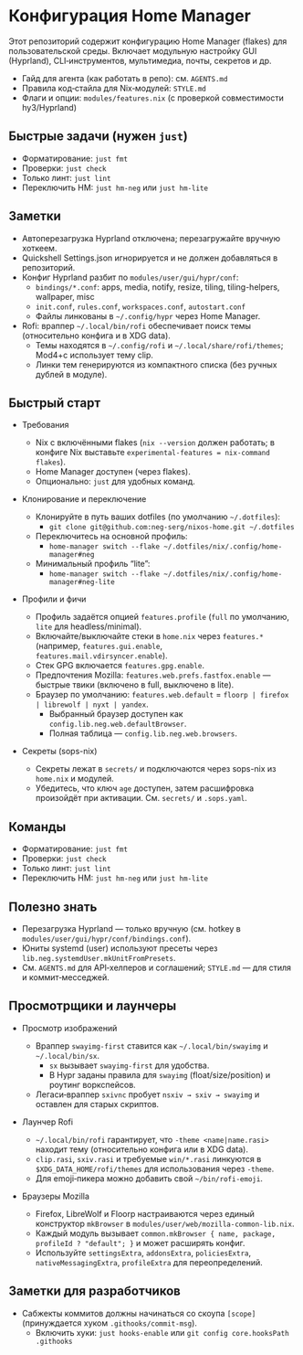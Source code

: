 # Конфигурация Home Manager

Этот репозиторий содержит конфигурацию Home Manager (flakes) для пользовательской среды. Включает модульную настройку GUI (Hyprland), CLI‑инструментов, мультимедиа, почты, секретов и др.

- Гайд для агента (как работать в репо): см. `AGENTS.md`
- Правила код‑стайла для Nix‑модулей: `STYLE.md`
- Флаги и опции: `modules/features.nix` (с проверкой совместимости hy3/Hyprland)

## Быстрые задачи (нужен `just`)

- Форматирование: `just fmt`
- Проверки: `just check`
- Только линт: `just lint`
- Переключить HM: `just hm-neg` или `just hm-lite`

## Заметки

- Автоперезагрузка Hyprland отключена; перезагружайте вручную хоткеем.
- Quickshell Settings.json игнорируется и не должен добавляться в репозиторий.
- Конфиг Hyprland разбит по `modules/user/gui/hypr/conf`:
  - `bindings/*.conf`: apps, media, notify, resize, tiling, tiling-helpers, wallpaper, misc
  - `init.conf`, `rules.conf`, `workspaces.conf`, `autostart.conf`
  - Файлы линкованы в `~/.config/hypr` через Home Manager.
- Rofi: враппер `~/.local/bin/rofi` обеспечивает поиск темы (относительно конфига и в XDG data).
  - Темы находятся в `~/.config/rofi` и `~/.local/share/rofi/themes`; Mod4+c использует тему clip.
  - Линки тем генерируются из компактного списка (без ручных дублей в модуле).

## Быстрый старт

- Требования
  - Nix с включёнными flakes (`nix --version` должен работать; в конфиге Nix выставьте `experimental-features = nix-command flakes`).
  - Home Manager доступен (через flakes).
  - Опционально: `just` для удобных команд.

- Клонирование и переключение
  - Клонируйте в путь ваших dotfiles (по умолчанию `~/.dotfiles`):
    - `git clone git@github.com:neg-serg/nixos-home.git ~/.dotfiles`
  - Переключитесь на основной профиль:
    - `home-manager switch --flake ~/.dotfiles/nix/.config/home-manager#neg`
  - Минимальный профиль “lite”:
    - `home-manager switch --flake ~/.dotfiles/nix/.config/home-manager#neg-lite`

- Профили и фичи
  - Профиль задаётся опцией `features.profile` (`full` по умолчанию, `lite` для headless/minimal).
  - Включайте/выключайте стеки в `home.nix` через `features.*` (например, `features.gui.enable`, `features.mail.vdirsyncer.enable`).
  - Стек GPG включается `features.gpg.enable`.
  - Предпочтения Mozilla: `features.web.prefs.fastfox.enable` — быстрые твики (включено в full, выключено в lite).
  - Браузер по умолчанию: `features.web.default` = `floorp | firefox | librewolf | nyxt | yandex`.
    - Выбранный браузер доступен как `config.lib.neg.web.defaultBrowser`.
    - Полная таблица — `config.lib.neg.web.browsers`.

- Секреты (sops-nix)
  - Секреты лежат в `secrets/` и подключаются через sops-nix из `home.nix` и модулей.
  - Убедитесь, что ключ `age` доступен, затем расшифровка произойдёт при активации. См. `secrets/` и `.sops.yaml`.

## Команды

- Форматирование: `just fmt`
- Проверки: `just check`
- Только линт: `just lint`
- Переключить HM: `just hm-neg` или `just hm-lite`

## Полезно знать

- Перезагрузка Hyprland — только вручную (см. hotkey в `modules/user/gui/hypr/conf/bindings.conf`).
- Юниты systemd (user) используют пресеты через `lib.neg.systemdUser.mkUnitFromPresets`.
- См. `AGENTS.md` для API‑хелперов и соглашений; `STYLE.md` — для стиля и коммит‑месседжей.

## Просмотрщики и лаунчеры

- Просмотр изображений
  - Враппер `swayimg-first` ставится как `~/.local/bin/swayimg` и `~/.local/bin/sx`.
    - `sx` вызывает `swayimg-first` для удобства.
    - В Hypr заданы правила для `swayimg` (float/size/position) и роутинг воркспейсов.
  - Легаси‑враппер `sxivnc` пробует `nsxiv → sxiv → swayimg` и оставлен для старых скриптов.

- Лаунчер Rofi
  - `~/.local/bin/rofi` гарантирует, что `-theme <name|name.rasi>` находит тему (относительно конфига или в XDG data).
  - `clip.rasi`, `sxiv.rasi` и требуемые `win/*.rasi` линкуются в `$XDG_DATA_HOME/rofi/themes` для использования через `-theme`.
  - Для emoji‑пикера можно добавить свой `~/bin/rofi-emoji`.

- Браузеры Mozilla
  - Firefox, LibreWolf и Floorp настраиваются через единый конструктор `mkBrowser` в `modules/user/web/mozilla-common-lib.nix`.
  - Каждый модуль вызывает `common.mkBrowser { name, package, profileId ? "default"; }` и может расширять конфиг.
  - Используйте `settingsExtra`, `addonsExtra`, `policiesExtra`, `nativeMessagingExtra`, `profileExtra` для переопределений.

## Заметки для разработчиков

- Сабжекты коммитов должны начинаться со скоупа `[scope]` (принуждается хуком `.githooks/commit-msg`).
  - Включить хуки: `just hooks-enable` или `git config core.hooksPath .githooks`
